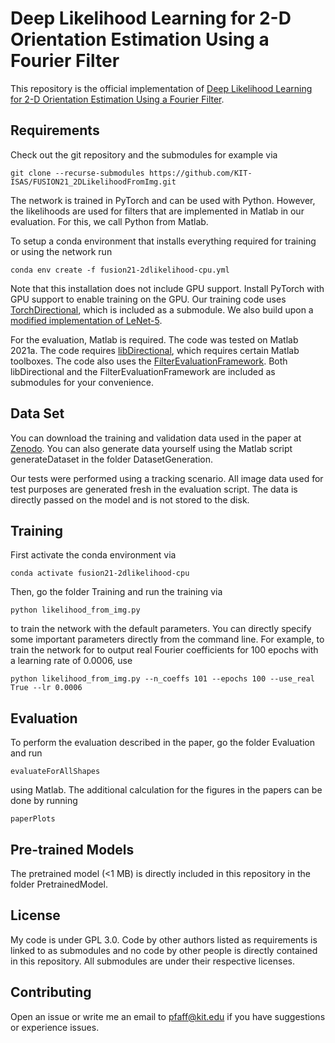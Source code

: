 # Deep Likelihood Learning for 2-D Orientation Estimation Using a Fourier Filter

This repository is the official implementation of [Deep Likelihood Learning for 2-D Orientation Estimation Using a Fourier Filter](https://isas.iar.kit.edu/pdf/FUSION21_Pfaff.pdf).

## Requirements
Check out the git repository and the submodules for example via
```
git clone --recurse-submodules https://github.com/KIT-ISAS/FUSION21_2DLikelihoodFromImg.git
```

The network is trained in PyTorch and can be used with Python. However, the likelihoods are used for filters that are implemented in Matlab in our evaluation. For this, we call Python from Matlab.

To setup a conda environment that installs everything required for training or using the network run

```setup
conda env create -f fusion21-2dlikelihood-cpu.yml
```
Note that this installation does not include GPU support. Install PyTorch with GPU support to enable training on the GPU. Our training code uses [TorchDirectional](https://github.com/KIT-ISAS/TorchDirectional), which is included as a submodule. We also build upon a [modified implementation of LeNet-5](https://github.com/activatedgeek/LeNet-5).

For the evaluation, Matlab is required. The code was tested on Matlab 2021a. The code requires [libDirectional](https://github.com/KIT-ISAS/libDirectional), which requires certain Matlab toolboxes. The code also uses the [FilterEvaluationFramework](https://github.com/FlorianPfaff/FilterEvaluationFramework). Both libDirectional and the FilterEvaluationFramework are included as submodules for your convenience.

## Data Set

You can download the training and validation data used in the paper at [Zenodo](https://doi.org/10.5281/zenodo.5234115). You can also generate data yourself using the Matlab script generateDataset in the folder DatasetGeneration. 

Our tests were performed using a tracking scenario. All image data used for test purposes are generated fresh in the evaluation script. The data is directly passed on the model and is not stored to the disk.

## Training

First activate the conda environment via

```
conda activate fusion21-2dlikelihood-cpu
```

Then, go the folder Training and run the training via

```train
python likelihood_from_img.py
```
to train the network with the default parameters. You can directly specify some important parameters directly from the command line. For example, to train the network for to output real Fourier coefficients for 100 epochs with a learning rate of 0.0006, use

```trainAdvanced
python likelihood_from_img.py --n_coeffs 101 --epochs 100 --use_real True --lr 0.0006
```

## Evaluation

To perform the evaluation described in the paper, go the folder Evaluation and run

```evaluation
evaluateForAllShapes
```
using Matlab. The additional calculation for the figures in the papers can be done by running 
```plots
paperPlots
```

## Pre-trained Models

The pretrained model (<1 MB) is directly included in this repository in the folder PretrainedModel.

## License

My code is under GPL 3.0. Code by other authors listed as requirements is linked to as submodules and no code  by other people is directly contained in this repository. All submodules are under their respective licenses.

## Contributing
Open an issue or write me an email to <pfaff@kit.edu> if you have suggestions or experience issues.